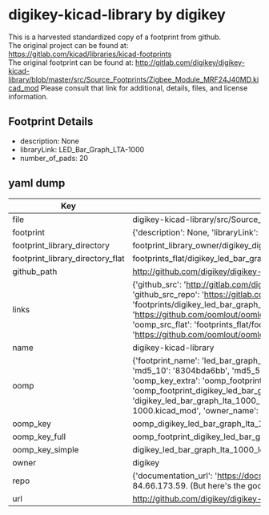 # digikey-kicad-library by digikey  
This is a harvested standardized copy of a footprint from github.  
The original project can be found at:  
https://gitlab.com/kicad/libraries/kicad-footprints  
The original footprint can be found at:
http://gitlab.com/digikey/digikey-kicad-library/blob/master/src/Source_Footprints/Zigbee_Module_MRF24J40MD.kicad_mod
Please consult that link for additional, details, files, and license information.  
## Footprint Details
* description: None  
* libraryLink: LED_Bar_Graph_LTA-1000  
* number_of_pads: 20  
## yaml dump  
| Key | Value |  
| --- | --- |  
| file | digikey-kicad-library/src/Source_Footprints/LED_Bar_Graph_LTA-1000.kicad_mod |  
| footprint | {'description': None, 'libraryLink': 'LED_Bar_Graph_LTA-1000', 'number_of_pads': 20} |  
| footprint_library_directory | footprint_library_owner/digikey_digikey-kicad-library |  
| footprint_library_directory_flat | footprints_flat/digikey_led_bar_graph_lta_1000_led_bar_graph_lta_1000/working |  
| github_path | http://github.com/digikey/digikey-kicad-library/blob/master/src/Source_Footprints/LED_Bar_Graph_LTA-1000.kicad_mod |  
| links | {'github_src': 'http://gitlab.com/digikey/digikey-kicad-library/blob/master/src/Source_Footprints/Zigbee_Module_MRF24J40MD.kicad_mod', 'github_src_repo': 'https://gitlab.com/kicad/libraries/kicad-footprints', 'oomp_bot': 'footprints/digikey_led_bar_graph_lta_1000_led_bar_graph_lta_1000/working', 'oomp_bot_github': 'https://github.com/oomlout/oomlout_oomp_footprint_bot/tree/main/footprints/digikey_led_bar_graph_lta_1000_led_bar_graph_lta_1000/working', 'oomp_src_flat': 'footprints_flat/footprints_flat/digikey_led_bar_graph_lta_1000_led_bar_graph_lta_1000/working', 'oomp_src_flat_github': 'https://github.com/oomlout/oomlout_oomp_footprint_src/tree/main/footprints_flat/digikey_led_bar_graph_lta_1000_led_bar_graph_lta_1000/working'} |  
| name | digikey-kicad-library |  
| oomp | {'footprint_name': 'led_bar_graph_lta_1000', 'library_name': 'led_bar_graph_lta_1000_kicad_mod', 'md5': '8304bda6bb6bd1e407378f636bd820ff', 'md5_10': '8304bda6bb', 'md5_5': '8304b', 'md5_6': '8304bd', 'oomp_key': 'oomp_digikey_led_bar_graph_lta_1000_led_bar_graph_lta_1000', 'oomp_key_extra': 'oomp_footprint_digikey_led_bar_graph_lta_1000_led_bar_graph_lta_1000', 'oomp_key_full': 'oomp_footprint_digikey_led_bar_graph_lta_1000_led_bar_graph_lta_1000_8304bd', 'oomp_key_simple': 'digikey_led_bar_graph_lta_1000_led_bar_graph_lta_1000', 'original_filename': 'digikey-kicad-library/src/Source_Footprints/LED_Bar_Graph_LTA-1000.kicad_mod', 'owner_name': 'digikey'} |  
| oomp_key | oomp_digikey_led_bar_graph_lta_1000_led_bar_graph_lta_1000 |  
| oomp_key_full | oomp_footprint_digikey_led_bar_graph_lta_1000_led_bar_graph_lta_1000 |  
| oomp_key_simple | digikey_led_bar_graph_lta_1000_led_bar_graph_lta_1000 |  
| owner | digikey |  
| repo | {'documentation_url': 'https://docs.github.com/rest/overview/resources-in-the-rest-api#rate-limiting', 'message': "API rate limit exceeded for 84.66.173.59. (But here's the good news: Authenticated requests get a higher rate limit. Check out the documentation for more details.)"} |  
| url | http://github.com/digikey/digikey-kicad-library |  

